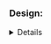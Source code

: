 ### Design:
<details about implementation such as data structures and algorithms used>
I tried to apply binary search on this problem, where i search 
recursively, breaking down the problem until 
I find the solution.

### Time Complexity:
<Big O notation with brief explanation>
O[N log N ) binary search would be O(log n) but i have to 
search every time i split both sides so i belive is O(N log N) where N is the 
amount i have to search until i find it every time i break the problem in two.


### Space Complexity:
<Big O notation with brief explanation>
O(N log N )